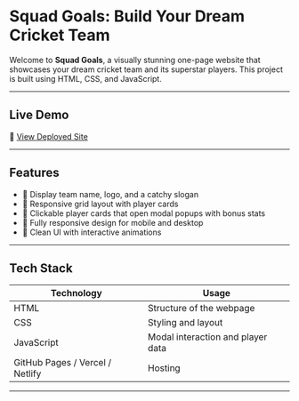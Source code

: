 # Squad Goals: Build Your Dream Cricket Team

Welcome to **Squad Goals**, a visually stunning one-page website that showcases your dream cricket team and its superstar players. This project is built using HTML, CSS, and JavaScript.

---

## Live Demo

🔗 [View Deployed Site](https://jailakshmi7683.github.io/squad-goals/)

---

## Features

- 🧢 Display team name, logo, and a catchy slogan
- 📇 Responsive grid layout with player cards
- 💬 Clickable player cards that open modal popups with bonus stats
- 📱 Fully responsive design for mobile and desktop
- 🎨 Clean UI with interactive animations

---

## Tech Stack

| Technology | Usage |
|------------|-------|
| HTML       | Structure of the webpage |
| CSS        | Styling and layout |
| JavaScript | Modal interaction and player data |
| GitHub Pages / Vercel / Netlify | Hosting |

---
